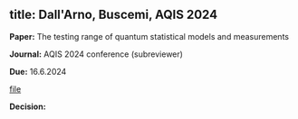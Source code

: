 title: Dall'Arno, Buscemi, AQIS 2024
---

**Paper:** The testing range of quantum statistical models and measurements
 
**Journal:** AQIS 2024 conference (subreviewer)   

**Due:** 16.6.2024

[file](REF_dallarno2024aqis/file.pdf)


**Decision:** 


